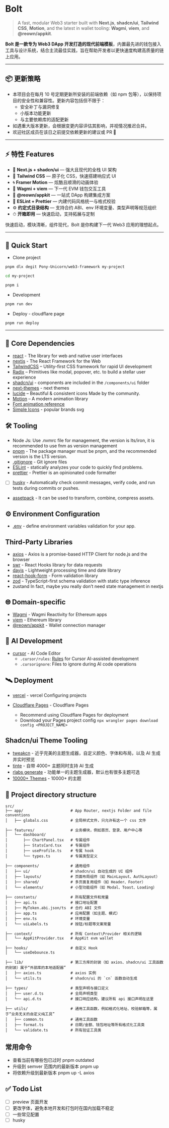 # Bolt

> A fast, modular Web3 starter built with **Next.js**, **shadcn/ui**, **Tailwind CSS**, **Motion**, and the latest in wallet tooling: **Wagmi**, **viem**, and **@reown/appkit**.

**Bolt 是一款专为 Web3 DApp 开发打造的现代前端模板**，内置最先进的钱包接入工具与设计系统，结合主流最佳实践，旨在帮助开发者以更快速度构建高质量的链上应用。

---

## 📦 更新策略

- 本项目会在每月 10 号定期更新所安装的前端依赖（如 npm 包等），以保持项目的安全性和兼容性。更新内容包括但不限于：
  - 安全补丁与漏洞修复
  - 小版本功能更新
  - 与主要依赖库的适配更新
- 如遇重大版本更新，会根据变更内容评估其影响，并视情况推迟合并。
- 欢迎社区成员在该日之前提交依赖更新的建议或 PR 🙌

---

## ⚡️ 特性 Features

- 🧱 **Next.js + shadcn/ui** — 强大且现代的全栈 UI 架构
- 🎨 **Tailwind CSS** — 原子化 CSS，快速搭建响应式 UI
- 🌀 **Framer Motion** — 炫酷且顺滑的动画体验
- 🔐 **Wagmi + viem** — 下一代 EVM 钱包交互工具
- 🚀 **@reown/appkit** — 一站式 DApp 构建集成方案
- 🧹 **ESLint + Prettier** — 内建代码风格统一与格式校验
- ⚙️ **约定式目录结构** — 支持合约 ABI、env 环境变量、类型声明等规范组织
- ⏱ **开箱即用** — 快速启动，支持拓展与定制

快速启动，模块清晰，组件现代，Bolt 是你构建下一代 Web3 应用的理想起点。

---

## 🚀 Quick Start

- Clone project

```bash
pnpm dlx degit Pony-Unicorn/web3-framework my-project

cd my-project

pnpm i
```

- Development

```bash
pnpm run dev
```

- Deploy - cloudflare page

```bash
pnpm run deploy
```

---

## 🧱 Core Dependencies

- [react](https://react.dev/) - The library for web and native user interfaces
- [nextjs](https://nextjs.org/) - The React Framework for the Web
- [TailwindCSS](https://tailwindcss.com) – Utility-first CSS framework for rapid UI development
- [Radix](https://www.radix-ui.com/) – Primitives like modal, popover, etc. to build a stellar user experience
- [shadcn/ui](https://ui.shadcn.com) - components are included in the `/components/ui` folder
- [next-themes](https://github.com/pacocoursey/next-themes) - next themes
- [lucide](https://lucide.dev/) – Beautiful & consistent icons Made by the community.
- [Motion](https://www.framer.com/motion/) – A modern animation library
- [Font animation reference](https://variantvault.chrisabdo.dev/text-variants)
- [Simple Icons](https://simpleicons.org/) - popular brands svg

## 🛠️ Tooling

- Node Js: Use .nvmrc file for management, the version is lts/iron, it is recommended to use fnm as version management
- [pnpm](https://pnpm.io/) - The package manager must be pnpm, and the recommended version is the LTS version.
- [.gitignore](https://git-scm.com/docs/gitignore/zh_HANS-CN) - Git ignore files
- [ESLint](https://eslint.org/) - statically analyzes your code to quickly find problems.
- [prettier](https://prettier.io/) - Prettier is an opinionated code formatter
- [ ] [husky](https://typicode.github.io/husky/zh/get-started.html) - Automatically check commit messages, verify code, and run tests during commits or pushes.
- [assetpack](https://pixijs.io/assetpack/docs/guide/getting-started/installation/) - It can be used to transform, combine, compress assets.

## ⚙️ Environment Configuration

- [.env](https://env.t3.gg/docs/core) - define environment variables validation for your app.

## Third-Party Libraries

- [axios](https://www.axios-http.cn/docs/intro) - Axios is a promise-based HTTP Client for node.js and the browser
- [swr](https://swr.vercel.app/zh-CN) - React Hooks library for data requests
- [dayjs](https://day.js.org/zh-CN/) - Lightweight processing time and date library
- [react-hook-form](https://react-hook-form.com/) - Form validation library
- [zod](https://zod.dev/) - TypeScript-first schema validation with static type inference
- zustand In fact, maybe you really don’t need state management in nextjs

## 🌐 Domain-specific

- [Wagmi](https://wagmi.sh/) - Wagmi Reactivity for Ethereum apps
- [viem](https://viem.sh/) - Ethereum library
- [@reown/appkit](https://docs.reown.com/appkit/next/core/installation) - Wallet connection manager

## 🤖 AI Development

- [cursor](https://www.cursor.com/cn) - AI Code Editor
  - `.cursor/rules`: [Rules](https://docs.cursor.com/context/rules#domain-specific-guidance) for Cursor AI-assisted development
  - `.cursorignore`: Files to ignore during AI code operations

## 🛰️ Deployment

- [vercel](https://vercel.com/docs/project-configuration) - vercel Configuring projects
- [Cloudflare Pages](https://developers.cloudflare.com/pages/) - Cloudflare Pages

  - Recommend using Cloudflare Pages for deployment
  - Download your Pages project config `npx wrangler pages download config <PROJECT_NAME>`

## Shadcn/ui Theme Tooling

- [tweakcn](https://tweakcn.com/) - 近乎完美的主题生成器，自定义颜色、字体和布局，以及 AI 生成并实时预览
- [tinte](https://www.tinte.dev/shadcn) - 自带 4000+ 主题同时支持 AI 生成
- [rlabs generate](https://shadcn.rlabs.art/generate) - 功能单一的主题生成器，默认也有很多主题可选
- [10000+ Themes](https://ui.jln.dev/) - 10000+ 的主题

## 📁 Project directory structure

```text
src/
├── app/                     # App Router, nextjs Folder and file conventions
│   ├── globals.css          # 全局样式文件，只允许有这一个 css 文件

├── features/                # 业务模块，例如首页、登录、用户中心等
│   └── dashboard/
│       ├── ChartPanel.tsx   # 专属组件
│       ├── StatsCard.tsx    # 专属组件
│       ├── useProfile.ts    # 专属 hook
│       └── types.ts         # 专属类型定义

├── components/              # 通用组件
│   ├── ui/                  # shadcn/ui 自动生成的 UI 组件
│   ├── layouts/             # 页面布局组件（如 MainLayout、AuthLayout）
│   ├── shared/              # 多页面复用组件（如 Header、Footer）
│   └── elements/            # 小型功能组件（如 Modal、Toast、Loading）

├── constants/               # 所有配置文件和常量
│   ├── api.ts               # 接口地址配置
│   ├── MyToken.abi.json/ts  # 合约 ABI 文件
│   ├── app.ts               # 应用配置（如主题、模式）
│   ├── env.ts               # 环境变量
│   └── uiLabels.ts          # 按钮/标题等文案常量

├── context/                 # 所有 Context\Provider 相关的逻辑
│   └── AppKitProvider.tsx   # AppKit evm wallet

├── hooks/                   # 自定义 Hook
│   └── useDebounce.ts

├── lib/                     # 第三方库的封装（如 axios、shadcn/ui 工具函数的封装）属于“外部库的本地适配器”
│   ├── axios.ts             # axios 实例
│   └── utils.ts             # shadcn/ui 的 `cn` 函数自动生成

├── types/                   # 类型声明与接口定义
│   ├── user.d.ts            # 全局声明类型
│   └── api.d.ts             # 接口响应结构，建议所有 api 接口声明在这里

├── utils/                   # 通用工具函数，例如格式化地址、校验邮箱等，属于“业务无关的自定义纯工具”
│   ├── common.ts            # 通用工具函数
│   ├── format.ts            # 日期/金额、钱包地址等所有格式化工具类
│   └── validate.ts          # 所有验证工具类
```

## 常用命令

- 查看当前有哪些包已过时 pnpm outdated
- 升级到 semver 范围内的最新版本 pnpm up
- 将依赖升级到最新版本 pnpm up -L axios

## ✅ Todo List

- [ ] preview 页面开发
- [ ] 更改字体，避免本地开发和打包时在国内加载不稳定
- [ ] 一些常见配置
- [ ] husky
